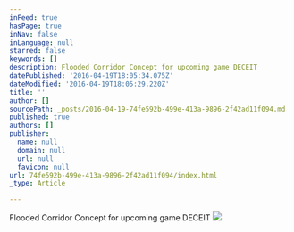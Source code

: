 ```yaml
---
inFeed: true
hasPage: true
inNav: false
inLanguage: null
starred: false
keywords: []
description: Flooded Corridor Concept for upcoming game DECEIT
datePublished: '2016-04-19T18:05:34.075Z'
dateModified: '2016-04-19T18:05:29.220Z'
title: ''
author: []
sourcePath: _posts/2016-04-19-74fe592b-499e-413a-9896-2f42ad11f094.md
published: true
authors: []
publisher:
  name: null
  domain: null
  url: null
  favicon: null
url: 74fe592b-499e-413a-9896-2f42ad11f094/index.html
_type: Article

---
```

Flooded Corridor Concept for upcoming game DECEIT
![](https://the-grid-user-content.s3-us-west-2.amazonaws.com/cc6f5eb6-2b11-4bfc-bfa4-7f5d4b24effd.jpg)